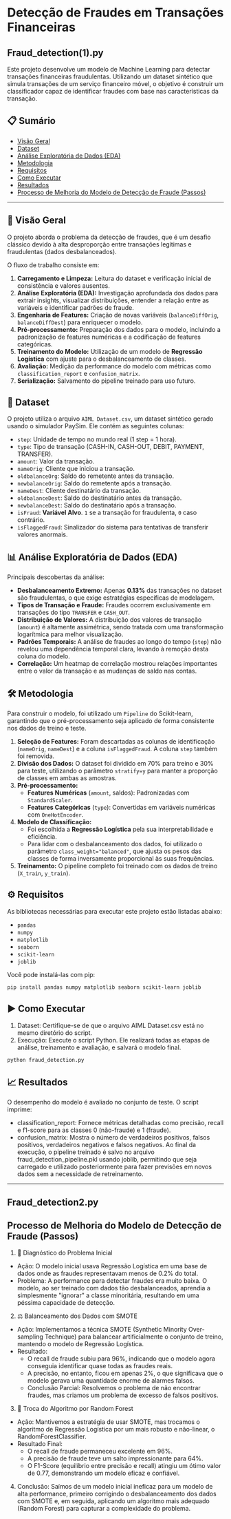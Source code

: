 # Detecção de Fraudes em Transações Financeiras

## Fraud_detection(1).py

Este projeto desenvolve um modelo de Machine Learning para detectar transações financeiras fraudulentas. Utilizando um dataset sintético que simula transações de um serviço financeiro móvel, o objetivo é construir um classificador capaz de identificar fraudes com base nas características da transação.

## 📋 Sumário

- [Visão Geral](#-visão-geral)
- [Dataset](#-dataset)
- [Análise Exploratória de Dados (EDA)](#-análise-exploratória-de-dados-eda)
- [Metodologia](#-metodologia)
- [Requisitos](#-requisitos)
- [Como Executar](#-como-executar)
- [Resultados](#-resultados)
- [Processo de Melhoria do Modelo de Detecção de Fraude (Passos)](#-processo-de-melhoria-do-modelo-de-detecção-de-fraude-passos)

---

## 🚀 Visão Geral

O projeto aborda o problema da detecção de fraudes, que é um desafio clássico devido à alta desproporção entre transações legítimas e fraudulentas (dados desbalanceados).

O fluxo de trabalho consiste em:
1.  **Carregamento e Limpeza:** Leitura do dataset e verificação inicial de consistência e valores ausentes.
2.  **Análise Exploratória (EDA):** Investigação aprofundada dos dados para extrair insights, visualizar distribuições, entender a relação entre as variáveis e identificar padrões de fraude.
3.  **Engenharia de Features:** Criação de novas variáveis (`balanceDiffOrig`, `balanceDiffDest`) para enriquecer o modelo.
4.  **Pré-processamento:** Preparação dos dados para o modelo, incluindo a padronização de features numéricas e a codificação de features categóricas.
5.  **Treinamento do Modelo:** Utilização de um modelo de **Regressão Logística** com ajuste para o desbalanceamento de classes.
6.  **Avaliação:** Medição da performance do modelo com métricas como `classification_report` e `confusion_matrix`.
7.  **Serialização:** Salvamento do pipeline treinado para uso futuro.

## 💾 Dataset

O projeto utiliza o arquivo `AIML Dataset.csv`, um dataset sintético gerado usando o simulador PaySim. Ele contém as seguintes colunas:

-   `step`: Unidade de tempo no mundo real (1 step = 1 hora).
-   `type`: Tipo de transação (CASH-IN, CASH-OUT, DEBIT, PAYMENT, TRANSFER).
-   `amount`: Valor da transação.
-   `nameOrig`: Cliente que iniciou a transação.
-   `oldbalanceOrg`: Saldo do remetente antes da transação.
-   `newbalanceOrig`: Saldo do remetente após a transação.
-   `nameDest`: Cliente destinatário da transação.
-   `oldbalanceDest`: Saldo do destinatário antes da transação.
-   `newbalanceDest`: Saldo do destinatário após a transação.
-   `isFraud`: **Variável Alvo**. `1` se a transação for fraudulenta, `0` caso contrário.
-   `isFlaggedFraud`: Sinalizador do sistema para tentativas de transferir valores anormais.

## 📊 Análise Exploratória de Dados (EDA)

Principais descobertas da análise:

-   **Desbalanceamento Extremo:** Apenas **0.13%** das transações no dataset são fraudulentas, o que exige estratégias específicas de modelagem.
-   **Tipos de Transação e Fraude:** Fraudes ocorrem exclusivamente em transações do tipo `TRANSFER` e `CASH_OUT`.
-   **Distribuição de Valores:** A distribuição dos valores de transação (`amount`) é altamente assimétrica, sendo tratada com uma transformação logarítmica para melhor visualização.
-   **Padrões Temporais:** A análise de fraudes ao longo do tempo (`step`) não revelou uma dependência temporal clara, levando à remoção desta coluna do modelo.
-   **Correlação:** Um heatmap de correlação mostrou relações importantes entre o valor da transação e as mudanças de saldo nas contas.

## 🛠️ Metodologia

Para construir o modelo, foi utilizado um `Pipeline` do Scikit-learn, garantindo que o pré-processamento seja aplicado de forma consistente nos dados de treino e teste.

1.  **Seleção de Features:** Foram descartadas as colunas de identificação (`nameOrig`, `nameDest`) e a coluna `isFlaggedFraud`. A coluna `step` também foi removida.
2.  **Divisão dos Dados:** O dataset foi dividido em 70% para treino e 30% para teste, utilizando o parâmetro `stratify=y` para manter a proporção de classes em ambas as amostras.
3.  **Pré-processamento:**
    -   **Features Numéricas** (`amount`, saldos): Padronizadas com `StandardScaler`.
    -   **Features Categóricas** (`type`): Convertidas em variáveis numéricas com `OneHotEncoder`.
4.  **Modelo de Classificação:**
    -   Foi escolhida a **Regressão Logística** pela sua interpretabilidade e eficiência.
    -   Para lidar com o desbalanceamento dos dados, foi utilizado o parâmetro `class_weight="balanced"`, que ajusta os pesos das classes de forma inversamente proporcional às suas frequências.
5.  **Treinamento:** O pipeline completo foi treinado com os dados de treino (`X_train`, `y_train`).

## ⚙️ Requisitos

As bibliotecas necessárias para executar este projeto estão listadas abaixo:

-   `pandas`
-   `numpy`
-   `matplotlib`
-   `seaborn`
-   `scikit-learn`
-   `joblib`


Você pode instalá-las com pip:
```bash
pip install pandas numpy matplotlib seaborn scikit-learn joblib
```

## ▶️ Como Executar
1. Dataset: Certifique-se de que o arquivo AIML Dataset.csv está no mesmo diretório do script.
2. Execução: Execute o script Python. Ele realizará todas as etapas de análise, treinamento e avaliação, e salvará o modelo final.
```bash
python fraud_detection.py
```

## 📈 Resultados
O desempenho do modelo é avaliado no conjunto de teste. O script imprime:
   - classification_report: Fornece métricas detalhadas como precisão, recall e f1-score para as classes 0 (não-fraude) e 1 (fraude).
   - confusion_matrix: Mostra o número de verdadeiros positivos, falsos positivos, verdadeiros negativos e falsos negativos.
Ao final da execução, o pipeline treinado é salvo no arquivo fraud_detection_pipeline.pkl usando joblib, permitindo que seja carregado e utilizado posteriormente para fazer previsões em novos dados sem a necessidade de retreinamento.

---

## Fraud_detection2.py

## Processo de Melhoria do Modelo de Detecção de Fraude (Passos)
1. 📜 Diagnóstico do Problema Inicial
 - Ação: O modelo inicial usava Regressão Logística em uma base de dados onde as fraudes representavam menos de 0.2% do total.
 - Problema: A performance para detectar fraudes era muito baixa. O modelo, ao ser treinado com dados tão desbalanceados, aprendia a simplesmente "ignorar" a classe minoritária, resultando em uma péssima capacidade de detecção.

2. ⚖ Balanceamento dos Dados com SMOTE
 - Ação: Implementamos a técnica SMOTE (Synthetic Minority Over-sampling Technique) para balancear artificialmente o conjunto de treino, mantendo o modelo de Regressão Logística.
 - Resultado:
     - O recall de fraude subiu para 96%, indicando que o modelo agora conseguia identificar quase todas as fraudes reais.
     - A precisão, no entanto, ficou em apenas 2%, o que significava que o modelo gerava uma quantidade enorme de alarmes falsos.
     - Conclusão Parcial: Resolvemos o problema de não encontrar fraudes, mas criamos um problema de excesso de falsos positivos.

3. 🌳 Troca do Algoritmo por Random Forest
- Ação: Mantivemos a estratégia de usar SMOTE, mas trocamos o algoritmo de Regressão Logística por um mais robusto e não-linear, o RandomForestClassifier.
- Resultado Final:
     - O recall de fraude permaneceu excelente em 96%.
     - A precisão de fraude teve um salto impressionante para 64%.
     - O F1-Score (equilíbrio entre precisão e recall) atingiu um ótimo valor de 0.77, demonstrando um modelo eficaz e confiável.

4. Conclusão: Saímos de um modelo inicial ineficaz para um modelo de alta performance, primeiro corrigindo o desbalanceamento dos dados com SMOTE e, em seguida, aplicando um algoritmo mais adequado (Random Forest) para capturar a complexidade do problema.
